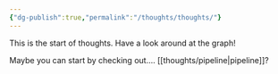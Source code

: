 ```yaml
---
{"dg-publish":true,"permalink":"/thoughts/thoughts/"}
---
```


This is the start of thoughts. Have a look around at the graph! 

Maybe you can start by checking out.... [[thoughts/pipeline\|pipeline]]?